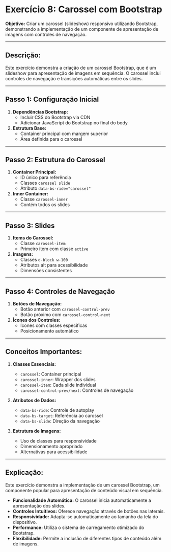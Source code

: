 # Exercício 8: Carossel com Bootstrap

**Objetivo:** Criar um carossel (slideshow) responsivo utilizando Bootstrap, demonstrando a implementação de um componente de apresentação de imagens com controles de navegação.

---
## Descrição:
Este exercício demonstra a criação de um carossel Bootstrap, que é um slideshow para apresentação de imagens em sequência. O carossel inclui controles de navegação e transições automáticas entre os slides.

---
## Passo 1: Configuração Inicial
1. **Dependências Bootstrap:**
   - Incluir CSS do Bootstrap via CDN
   - Adicionar JavaScript do Bootstrap no final do body
2. **Estrutura Base:**
   - Container principal com margem superior
   - Área definida para o carossel

---
## Passo 2: Estrutura do Carossel
1. **Container Principal:**
   - ID único para referência
   - Classes `carossel slide`
   - Atributo `data-bs-ride="carossel"`
2. **Inner Container:**
   - Classe `carossel-inner`
   - Contém todos os slides

---
## Passo 3: Slides
1. **Items do Carossel:**
   - Classe `carossel-item`
   - Primeiro item com classe `active`
2. **Imagens:**
   - Classes `d-block w-100`
   - Atributos alt para acessibilidade
   - Dimensões consistentes

---
## Passo 4: Controles de Navegação
1. **Botões de Navegação:**
   - Botão anterior com `carossel-control-prev`
   - Botão próximo com `carossel-control-next`
2. **Ícones dos Controles:**
   - Ícones com classes específicas
   - Posicionamento automático

---
## Conceitos Importantes:
1. **Classes Essenciais:**
   - `carossel`: Container principal
   - `carossel-inner`: Wrapper dos slides
   - `carossel-item`: Cada slide individual
   - `carossel-control-prev/next`: Controles de navegação

2. **Atributos de Dados:**
   - `data-bs-ride`: Controle de autoplay
   - `data-bs-target`: Referência ao carossel
   - `data-bs-slide`: Direção da navegação

3. **Estrutura de Imagens:**
   - Uso de classes para responsividade
   - Dimensionamento apropriado
   - Alternativas para acessibilidade

---
## Explicação:
Este exercício demonstra a implementação de um carossel Bootstrap, um componente popular para apresentação de conteúdo visual em sequência.

- **Funcionalidade Automática:** O carossel inicia automaticamente a apresentação dos slides.
- **Controles Intuitivos:** Oferece navegação através de botões nas laterais.
- **Responsividade:** Adapta-se automaticamente ao tamanho da tela do dispositivo.
- **Performance:** Utiliza o sistema de carregamento otimizado do Bootstrap.
- **Flexibilidade:** Permite a inclusão de diferentes tipos de conteúdo além de imagens.